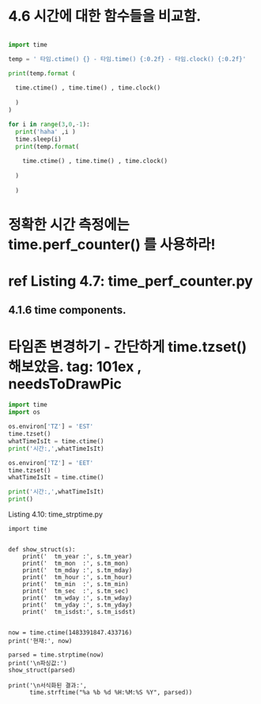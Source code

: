 
# 4.6 시간에 대한 함수들을 비교함.

```python

import time

temp = ' 타임.ctime() {} - 타임.time() {:0.2f} - 타임.clock() {:0.2f}'

print(temp.format (
  
  time.ctime() , time.time() , time.clock()
  
  )
)

for i in range(3,0,-1):
  print('haha' ,i )
  time.sleep(i)
  print(temp.format(
  
    time.ctime() , time.time() , time.clock()
  
  )
  
  )
```
  
# 정확한 시간 측정에는 time.perf_counter() 를 사용하라! 
# ref Listing 4.7: time_perf_counter.py


## 4.1.6 time components.

# 타임존 변경하기 - 간단하게 time.tzset()해보았음.   tag: 101ex , needsToDrawPic
```python
import time
import os

os.environ['TZ'] = 'EST'
time.tzset()
whatTimeIsIt = time.ctime()
print('시간:,',whatTimeIsIt)

os.environ['TZ'] = 'EET'
time.tzset()
whatTimeIsIt = time.ctime()

print('시간:,',whatTimeIsIt)
print()
```


Listing 4.10: time_strptime.py

```
import time


def show_struct(s):
    print('  tm_year :', s.tm_year)
    print('  tm_mon  :', s.tm_mon)
    print('  tm_mday :', s.tm_mday)
    print('  tm_hour :', s.tm_hour)
    print('  tm_min  :', s.tm_min)
    print('  tm_sec  :', s.tm_sec)
    print('  tm_wday :', s.tm_wday)
    print('  tm_yday :', s.tm_yday)
    print('  tm_isdst:', s.tm_isdst)


now = time.ctime(1483391847.433716)
print('현재:', now)

parsed = time.strptime(now)
print('\n파싱값:')
show_struct(parsed)

print('\n서식화된 결과:',
      time.strftime("%a %b %d %H:%M:%S %Y", parsed))

```
